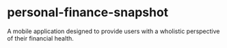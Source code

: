 # personal-finance-snapshot
 A mobile application designed to provide users with a wholistic perspective of their financial health.
